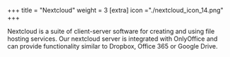+++
title = "Nextcloud"
weight = 3
[extra]
icon ="./nextcloud_icon_14.png"
+++

Nextcloud is a suite of client-server software for creating and using file
hosting services. Our nextcloud server is integrated with OnlyOffice and can
provide functionality similar to Dropbox, Office 365 or Google Drive.

